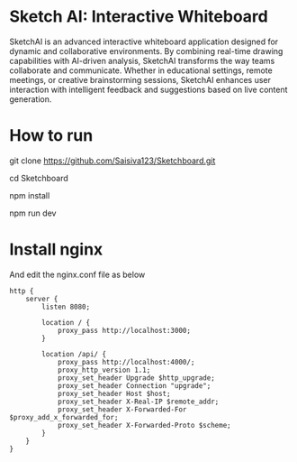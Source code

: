 
# Sketch AI: Interactive Whiteboard

SketchAI is an advanced interactive whiteboard application designed for dynamic and collaborative environments. By combining real-time drawing capabilities with AI-driven analysis, SketchAI transforms the way teams collaborate and communicate. Whether in educational settings, remote meetings, or creative brainstorming sessions, SketchAI enhances user interaction with intelligent feedback and suggestions based on live content generation.

# How to run

git clone https://github.com/Saisiva123/Sketchboard.git

cd Sketchboard

npm install

npm run dev

# Install nginx

And edit the nginx.conf file as below


```
http {
    server {
        listen 8080;

        location / {
            proxy_pass http://localhost:3000;
        }

        location /api/ { 
            proxy_pass http://localhost:4000/;
            proxy_http_version 1.1;
            proxy_set_header Upgrade $http_upgrade;
            proxy_set_header Connection "upgrade";
            proxy_set_header Host $host;
            proxy_set_header X-Real-IP $remote_addr;
            proxy_set_header X-Forwarded-For $proxy_add_x_forwarded_for;
            proxy_set_header X-Forwarded-Proto $scheme;
        }
    }
}

```
